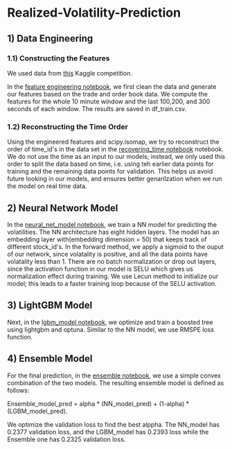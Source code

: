 # Realized-Volatility-Prediction

## 1) Data Engineering

### 1.1) Constructing the Features
We used  data from [this](https://www.kaggle.com/competitions/optiver-realized-volatility-prediction/data) Kaggle competition. 

In the [feature engineering notebook](https://github.com/alins95/Realized-Volatility-Prediction/blob/main/code/1.1_feature_engineering.ipynb), we first clean the data and generate our features based on the trade and order book data. We compute the features for the whole 10 minute window and the last 100,200, and 300 seconds of each window. The results are saved in df_train.csv.

### 1.2) Reconstructing the Time Order
Using the engineered features and scipy.isomap, we try to reconstruct the order of time_id's in the data set in the [recovering_time notebook](https://github.com/alins95/Realized-Volatility-Prediction/blob/main/code/1.2_recovering_time.ipynb) notebook. We do not use the time as an input to our models; instead, we only used this order to split the data based on time, i.e. using teh earlier data points for training and the remaining data points for validation. This helps us avoid future looking in our models, and ensures better genarilzation when we run the model on real time data.

## 2) Neural Network Model

In the [neural_net_model notebook](https://github.com/alins95/Realized-Volatility-Prediction/blob/main/code/2_neural_net_model.ipynb), we train a NN model for predicting the volatilities. The NN architecture has eight hidden layers. The model has an embedding layer with(embedding dimension = 50) that keeps track of different stock_id's. In the forward method, we apply a sigmoid to the ouput of our network, since volatality is positive, and all the data points have volatality less than 1. There are no batch normalization or drop out layers, since the activation function in our model is SELU which gives us normalization effect during training. We use Lecun method to initialize our model; this leads to a faster training loop because of the SELU activation. 

## 3) LightGBM Model

Next, in the [lgbm_model notebook](https://github.com/alins95/Realized-Volatility-Prediction/blob/main/code/3_lgbm_model.ipynb), we optimize and train a boosted tree using lightgbm and optuna. Similar to the NN model, we use RMSPE loss function.

## 4) Ensemble Model
For the final prediction, in the [ensemble notebook](https://github.com/alins95/Realized-Volatility-Prediction/blob/main/code/4_ensemble.ipynb), we use a simple convex combination of the two models. The resulting ensemble model is defined as follows:

Ensemble_model_pred = alpha * (NN_model_pred) + (1-alpha) * (LGBM_model_pred).

We optimize the validation loss to find the best alppha. The NN_model has 0.2377 validation loss, and the LGBM_model has 0.2393 loss while the Ensemble one has 0.2325 validation loss.

 

